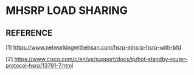 # MHSRP LOAD SHARING

## REFERENCE

[1] <https://www.networkingwithehsan.com/hsrp-mhsrp-hsrp-with-bfd>

[2] <https://www.cisco.com/c/en/us/support/docs/ip/hot-standby-router-protocol-hsrp/13781-7.html>
